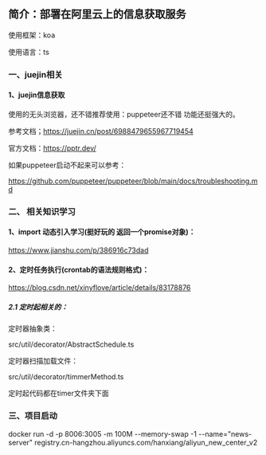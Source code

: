 ## 简介：部署在阿里云上的信息获取服务

使用框架：koa

使用语言：ts



### 一、juejin相关

#### 1、juejin信息获取

使用的无头浏览器，还不错推荐使用：puppeteer还不错 功能还挺强大的。

参考文档；https://juejin.cn/post/6988479655967719454

官方文档：https://pptr.dev/

如果puppeteer启动不起来可以参考：

https://github.com/puppeteer/puppeteer/blob/main/docs/troubleshooting.md

### 二、 相关知识学习

#### 1、import 动态引入学习(挺好玩的 返回一个promise对象)：

https://www.jianshu.com/p/386916c73dad

#### 2、定时任务执行(crontab的语法规则格式)：

https://blog.csdn.net/xinyflove/article/details/83178876



##### 2.1 定时起相关的：

定时器抽象类：

src/util/decorator/AbstractSchedule.ts

定时器扫描加载文件：

src/util/decorator/timmerMethod.ts

定时起代码都在timer文件夹下面



### 三、项目启动



docker run -d -p 8006:3005 -m 100M --memory-swap -1 --name="news-server" registry.cn-hangzhou.aliyuncs.com/hanxiang/aliyun_new_center_v2
